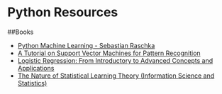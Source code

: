 # Python Resources
##Books
- [Python Machine Learning - Sebastian Raschka](http://www.amazon.in/Python-Machine-Learning-Sebastian-Raschka-ebook/dp/B00YSILNL0)
- [A Tutorial on Support Vector Machines for Pattern
Recognition](http://research.microsoft.com/pubs/67119/svmtutorial.pdf)
- [Logistic Regression: From Introductory to Advanced Concepts and Applications](http://www.amazon.in/Logistic-Regression-Introductory-Advanced-Applications-ebook/dp/B00YFSD3I4/)
- [The Nature of Statistical Learning Theory (Information Science and Statistics)](http://www.springer.com/us/book/9780387987804)
